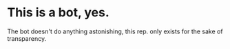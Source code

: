 # This is a bot, yes.

The bot doesn't do anything astonishing, this rep. only exists for the sake of transparency.

